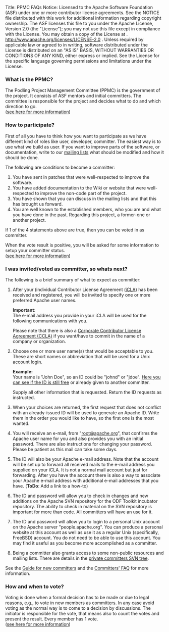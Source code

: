 Title:     PPMC FAQs
Notice:    Licensed to the Apache Software Foundation (ASF) under one
           or more contributor license agreements.  See the NOTICE file
           distributed with this work for additional information
           regarding copyright ownership.  The ASF licenses this file
           to you under the Apache License, Version 2.0 (the
           "License"); you may not use this file except in compliance
           with the License.  You may obtain a copy of the License at
           .
             http://www.apache.org/licenses/LICENSE-2.0
           .
           Unless required by applicable law or agreed to in writing,
           software distributed under the License is distributed on an
           "AS IS" BASIS, WITHOUT WARRANTIES OR CONDITIONS OF ANY
           KIND, either express or implied.  See the License for the
           specific language governing permissions and limitations
           under the License.

### What is the PPMC?

The Podling Project Management Committee (PPMC) is the government of the project. It
consists of ASF mentors and initial committers. The committee is responsible for the
project and decides what to do and which direction to go.
<br/> ([see here for more information][1])

### How to participate?

First of all you have to think how you want to participate as we have different kind
of roles like user, developer, committer. The easiest way is to use what we build as
user. If you want to improve parts of the software, or documentation, write to our
[mailing lists][2] what should be modified and how it should be done.

The following are conditions to become a committer:

 1. You have sent in patches that were well-respected to improve the software.
 2. You have added documentation to the Wiki or website that were well-respected to
    improve the non-code part of the project.
 3. You have shown that you can discuss in the mailing lists and that this has
    brought us forward.
 4. You are well known to the established members, who you are and what you have
    done in the past. Regarding this project, a former-one or another project.

If 1 of the 4 statements above are true, then you can be voted in as committer.

When the vote result is positive, you will be asked for some information to setup
your committer status.
<br/> ([see here for more information][4])

### I was invited/voted as committer, so whats next?

The following is a brief summary of what to expect as committer:

 1. After your (individual Contributor License Agreement ([iCLA][5]) has been
    received and registered, you will be invited to specify one or more preferred
    Apache user names.

    **Important**: <br/>
    The e-mail address you provide in your iCLA will be used for the following
    communications with you.

    Please note that there is also a [Corporate Contributor License Agreement
    (CCLA)][6] if you want/have to commit in the name of a company or organization.

 2. Choose one or more user name(s) that would be acceptable to you. These are short
    names or abbreviation that will be used for a Unix account login.

    **Example:** <br/>
    Your name is "John Doe", so an ID could be "johnd" or "jdoe". [Here you can see
    if the ID is still free][7] or already given to another committer.
    
    Supply all other information that is requested. Return the ID requests as
    instructed.

 3. When your choices are returned, the first request that does not conflict with
    an already-issued ID will be used to generate an Apache ID. Write them in
    the order you would like to have, so the first one is the most wanted.

 4. You will receive an e-mail, from "root@apache.org", that confirms the Apache
    user name for you and also provides you with an initial password. There are also
    instructions for changing your password. Please be patient as this mail can take
    some days.

 5. The ID will also be your Apache e-mail address. Note that the account will be
    set up to forward all received mails to the e-mail address you supplied on your
    iCLA. It is not a normal mail account but just for forwarding. After you have
    the account there is also a way to associate your Apache e-mail address with
    additional e-mail addresses that you have. (**ToDo**: Add a link to a how-to)

 6. The ID and password will allow you to check in changes and new additions on the
    Apache SVN repository for the ODF Toolkit incubator repository. The ability
    to check in material on the SVN repository is important for more than code. All
    committers will have an use for it.

 7. The ID and password will allow you to login to a personal Unix account on the
    Apache server "people.apache.org". You can produce a personal website at this
    account as well as use it as a regular Unix (specifically, FreeBSD) account. You
    do not need to be able to use this account. You may find it useful as you become
    more accomplished as a committer.  

 8. Being a committer also grants access to some non-public resources and mailing
    lists. There are details in the [private committers SVN tree][8].

See the [Guide for new committers][9] and the [Committers' FAQ][10] for more information.

### How and when to vote?

Voting is done when a formal decision has to be made or due to legal reasons, e.g.,
to vote in new members as committers. In any case avoid voting as the normal way is
to come to a decision by discussions. The initiator is responsible for the vote,
that means also to count the votes and present the result. Every member has 1 vote.
<br/> ([see here for more information][11])

  [1]: http://incubator.apache.org/guides/ppmc.html
  [2]: http://incubator.apache.org/odftoolkit/mailing-lists.html
  [4]: http://incubator.apache.org/guides/participation.html
  [5]: http://www.apache.org/licenses/icla.txt
  [6]: http://www.apache.org/licenses/cla-corporate.txt
  [7]: http://people.apache.org/committer-index.html
  [8]: https://svn.apache.org/repos/private/committers
  [9]: http://www.apache.org/dev/new-committers-guide.html
  [10]: http://www.apache.org/dev/committers.html
  [11]: http://incubator.apache.org/odftoolkit/docs/governance/voting.html

